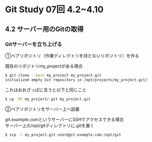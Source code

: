 Git Study 07回 4.2~4.10
=========
## 4.2 サーバー用のGitの取得

### Gitサーバーを立ち上げる  

①ベアリポジトリ（作業ディレクトリを持たないリポジトリ）を作る  
  
既存のリポジトリmy_projectがある場合
```sh
$ git clone --bare my_project my_project.git
initialized empty Git repository in /opt/projects/my_project.git/
```
これはおおざっぱに言うと以下と同じこと
```sh
$ cp -Rf my_project/.git my_project.git
```

②ベアリポジトリをサーバー上へ設置  
  
git.example.comというサーバーにSSHでアクセスできる場合  
サーバー上の/opt/gitディレクトリに.gitを置く
```sh
$ scp -r my_project.git user@git.example.com:/opt/git
```

